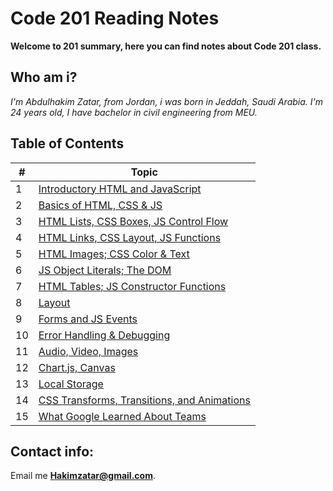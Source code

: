 # Code 201 Reading Notes

**Welcome to 201 summary, here you can find notes about Code 201 class.**


## Who am i?
_I'm Abdulhakim Zatar, from Jordan, i was born in Jeddah, Saudi Arabia.
I'm 24 years old, I have bachelor in civil engineering from MEU._

## Table of Contents

\# | Topic 
--- | ---
1 | [Introductory HTML and JavaScript](class-01)
2 | [Basics of HTML, CSS & JS](class-02)
3 | [HTML Lists, CSS Boxes, JS Control Flow](class-03)
4 | [HTML Links, CSS Layout, JS Functions](class-04)
5 | [HTML Images; CSS Color & Text](class-05)
6 | [JS Object Literals; The DOM](class-06)
7 | [HTML Tables; JS Constructor Functions](class-07)
8 | [Layout](class-08)
9 | [Forms and JS Events](class-09)
10 | [Error Handling & Debugging](class-10)
11 | [Audio, Video, Images](class-11)
12 | [Chart.js, Canvas](class-12)
13 | [Local Storage](class-13)
14 | [CSS Transforms, Transitions, and Animations](class-14-a)
15 | [What Google Learned About Teams](class-14-b)

## Contact info:
Email me **Hakimzatar@gmail.com**.
